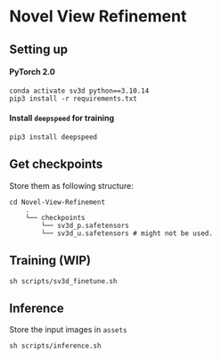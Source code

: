 # Novel View Refinement


## Setting up

#### PyTorch 2.0

```shell
conda activate sv3d python==3.10.14
pip3 install -r requirements.txt
```

#### Install `deepspeed` for training
```shell
pip3 install deepspeed
```


## Get checkpoints
Store them as following structure:
```
cd Novel-View-Refinement
    .
    └── checkpoints
        └── sv3d_p.safetensors
        └── sv3d_u.safetensors # might not be used.
```


## Training (WIP)
```shell
sh scripts/sv3d_finetune.sh
```


## Inference
Store the input images in `assets`
```shell
sh scripts/inference.sh
```